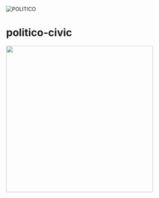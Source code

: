 ![POLITICO](https://rawgithub.com/The-Politico/src/master/images/logo/badge.png)

# politico-civic


<img src="https://media3.giphy.com/media/zCNFcXsVRGhi/giphy.gif" width="400" />